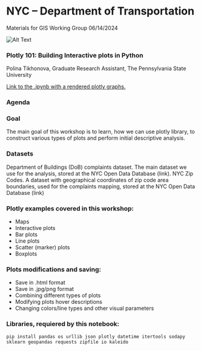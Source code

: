 # NYC – Department of Transportation
Materials for GIS Working Group
06/14/2024

![Alt Text](/img/Interactive_map.gif)

### Plotly 101: Building Interactive plots in Python
Polina Tikhonova, Graduate Research Assistant, The Pennsylvania State University

[Link to the .ipynb with a rendered plotly graphs.](https://nbviewer.org/github/PollyTikhonova/workshops/blob/main/Plotly%20101%20Building%20Interactive%20plots%20in%20Python.ipynb)


### Agenda
### Goal
The main goal of this workshop is to learn, how we can use plotly library, to construct various types of plots and perform initial descriptive analysis.

### Datasets
Department of Buildings (DoB) complaints dataset. The main dataset we use for the analysis, stored at the NYC Open Data Database (link).
NYC Zip Codes. A dataset with geographical coordinates of zip code area boundaries, used for the complaints mapping, stored at the NYC Open Data Database (link)

### Plotly examples covered in this workshop:
- Maps
- Interactive plots
- Bar plots
- Line plots
- Scatter (marker) plots
- Boxplots

### Plots modifications and saving:
- Save in .html format
- Save in .jpg/png format
- Combining different types of plots
- Modifying plots hover descriptions
- Changing colors/line types and other visual parameters
  
### Libraries, requiered by this notebook:
```pip install pandas os urllib json plotly datetime itertools sodapy sklearn geopandas requests zipfile io kaleido```
